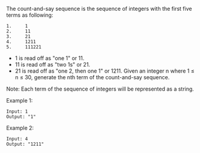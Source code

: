 The count-and-say sequence is the sequence of integers with the first five terms as following:
```
1.     1
2.     11
3.     21
4.     1211
5.     111221

```
- 1 is read off as "one 1" or 11.
- 11 is read off as "two 1s" or 21.
- 21 is read off as "one 2, then one 1" or 1211.
Given an integer n where 1 ≤ n ≤ 30, generate the nth term of the count-and-say sequence.

Note: Each term of the sequence of integers will be represented as a string.


Example 1:
```
Input: 1
Output: "1"
```
Example 2:
```
Input: 4
Output: "1211"
```